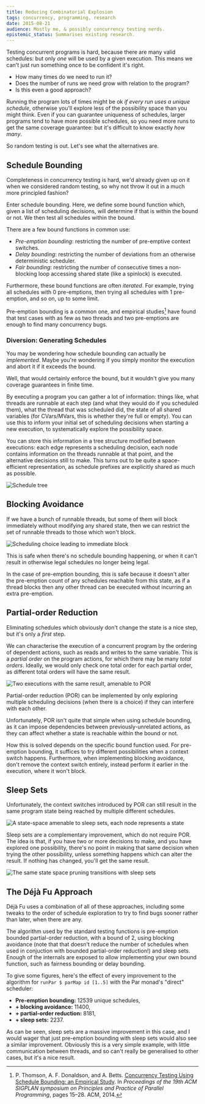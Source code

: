 ```yaml
---
title: Reducing Combinatorial Explosion
tags: concurrency, programming, research
date: 2015-08-21
audience: Mostly me, & possibly concurrency testing nerds.
epistemic_status: Summarises existing research.
---
```


Testing concurrent programs is hard, because there are many valid
schedules: but only *one* will be used by a given execution. This
means we can't just run something once to be confident it's right.

- How many times do we need to run it?
- Does the number of runs we need grow with relation to the program?
- Is this even a good approach?

Running the program lots of times might be ok *if every run uses a
unique schedule*, otherwise you'll explore less of the possibility
space than you might think. Even if you can guarantee uniqueness of
schedules, larger programs tend to have more possible schedules, so
you need more runs to get the same coverage guarantee: but it's
difficult to know exactly *how many*.

So random testing is out. Let's see what the alternatives are.

## Schedule Bounding

Completeness in concurrency testing is hard, we'd already given up on
it when we considered random testing, so why not throw it out in a
much more principled fashion?

Enter schedule bounding. Here, we define some bound function which,
given a list of scheduling decisions, will determine if that is within
the bound or not. We then test all schedules within the bound.

There are a few bound functions in common use:

- *Pre-emption bounding*: restricting the number of pre-emptive
  context switches.
- *Delay bounding*: restricting the number of deviations from an
  otherwise deterministic scheduler.
- *Fair bounding*: restricting the number of consecutive times a
  non-blocking loop accessing shared state (like a spinlock) is
  executed.

Furthermore, these bound functions are often *iterated*. For example,
trying all schedules with 0 pre-emptions, then trying all schedules
with 1 pre-emption, and so on, up to some limit.

Pre-emption bounding is a common one, and empirical
studies[^empirical] have found that test cases with as few as two
threads and two pre-emptions are enough to find many concurrency bugs.

[^empirical]: P. Thomson, A. F. Donaldson, and
A. Betts. [Concurrency Testing Using Schedule Bounding: an Empirical Study][empirical]. In
*Proceedings of the 19th ACM SIGPLAN symposium on Principles and
Practice of Parallel Programming*, pages 15–28. ACM, 2014.

[empirical]: http://dl.acm.org/citation.cfm?id=2555260

### Diversion: Generating Schedules

You may be wondering how schedule bounding can actually be
*implemented*. Maybe you're wondering if you simply monitor the
execution and abort it if it exceeds the bound.

Well, that would certainly enforce the bound, but it wouldn't give you
many coverage guarantees in finite time.

By executing a program you can gather a lot of information: things
like, what threads are runnable at each step (and what they would do
if you scheduled them), what the thread that was scheduled did, the
state of all shared variables (for CVars/MVars, this is whether
they're full or empty). You can use this to inform your initial set of
scheduling decisions when starting a new execution, to systematically
explore the possibility space.

You can store this information in a tree structure modified between
executions: each edge represents a scheduling decision, each node
contains information on the threads runnable at that point, and the
alternative decisions still to make. This turns out to be quite a
space-efficient representation, as schedule prefixes are explicitly
shared as much as possible.

![Schedule tree](/reducing-combinatorial-explosion/schedtree.png)

## Blocking Avoidance

If we have a bunch of runnable threads, but some of them will block
immediately without modifying any shared state, then we can restrict
the set of runnable threads to those which won't block.

![Scheduling choice leading to immediate block](/reducing-combinatorial-explosion/blocking.png)

This is safe when there's no schedule bounding happening, or when it
can't result in otherwise legal schedules no longer being legal.

In the case of pre-emption bounding, this is safe because it doesn't
alter the pre-emption count of any schedules reachable from this
state, as if a thread blocks then any other thread can be executed
without incurring an extra pre-emption.

## Partial-order Reduction

Eliminating schedules which obviously don't change the state is a nice
step, but it's only a *first* step.

We can characterise the execution of a concurrent program by the
ordering of dependent actions, such as reads and writes to the same
variable. This is a *partial order* on the program actions, for which
there may be many *total orders*. Ideally, we would only check one
total order for each partial order, as different total orders will
have the same result.

![Two executions with the same result, amenable to POR](/reducing-combinatorial-explosion/por-potential.png)

Partial-order reduction (POR) can be implemented by only exploring
multiple scheduling decisions (when there is a choice) if they can
interfere with each other.

Unfortunately, POR isn't quite that simple when using schedule
bounding, as it can impose dependencies between previously-unrelated
actions, as they can affect whether a state is reachable within the
bound or not.

How this is solved depends on the specific bound function used. For
pre-emption bounding, it suffices to try different possibilities when
a context switch happens. Furthermore, when implementing blocking
avoidance, don't remove the context switch entirely, instead perform
it earlier in the execution, where it won't block.

## Sleep Sets

Unfortunately, the context switches introduced by POR can still result
in the same program state being reached by multiple different
schedules.

![A state-space amenable to sleep sets, each node represents a state](/reducing-combinatorial-explosion/sleepsets-potential.png)

Sleep sets are a complementary improvement, which do not require
POR. The idea is that, if you have two or more decisions to make, and
you have explored one possibility, there's no point in making that
same decision when trying the other possibility, unless something
happens which can alter the result. If nothing has changed, you'll get
the same result.

![The same state space pruning transitions with sleep sets](/reducing-combinatorial-explosion/sleepsets.png)

## The Déjà Fu Approach

Déjà Fu uses a combination of all of these approaches, including some
tweaks to the order of schedule exploration to try to find bugs sooner
rather than later, when there are any.

The algorithm used by the standard testing functions is pre-emption
bounded partial-order reduction, with a bound of 2, using blocking
avoidance (note that that doesn't reduce the number of schedules when
used in conjuction with bounded partial-order reduction!) and sleep
sets. Enough of the internals are exposed to allow implementing your
own bound function, such as fairness bounding or delay bounding.

To give some figures, here's the effect of every improvement to the
algorithm for `runPar $ parMap id [1..5]` with the Par monad's
"direct" scheduler:

- **Pre-emption bounding:** 12539 unique schedules,
- **+ blocking avoidance:** 11400,
- **+ partial-order reduction:** 8181,
- **+ sleep sets:** 2237.

As can be seen, sleep sets are a massive improvement in this case, and
I would wager that just pre-emption bounding with sleep sets would
also see a similar improvement. Obviously this is a very simple
example, with little communication between threads, and so can't
really be generalised to other cases, but it's a nice result.
